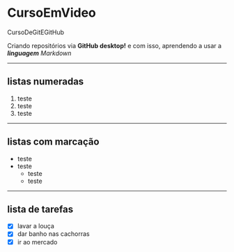 # CursoEmVideo
 
 CursoDeGitEGitHub

Criando repositórios via **GitHub desktop!**
e com isso, aprendendo a usar a __*linguagem*__ *Markdown*
***
## listas numeradas
1. teste
2. teste
3. teste
---
## listas com marcação
* teste
* teste
     * teste
     * teste
***
## lista de tarefas
 - [x] lavar a louça
 - [x] dar banho nas cachorras
 - [x] ir ao mercado
